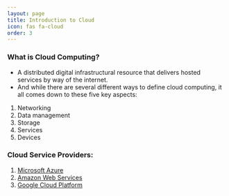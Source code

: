 ```yaml
---
layout: page
title: Introduction to Cloud
icon: fas fa-cloud
order: 3
---
```


### What is Cloud Computing?

- A distributed digital infrastructural resource that delivers hosted services by way of the internet.
- And while there are several different ways to define cloud computing, it all comes down to these five key aspects:

1. Networking
2. Data management
3. Storage
4. Services
5. Devices


### Cloud Service Providers:

1. [Microsoft Azure](/pages/cloud/azure/introductiontoazure)
2. [Amazon Web Services](/pages/cloud/aws/introductiontoaws)
3. [Google Cloud Platform](/pages/cloud/gcp/introductiontogcp)